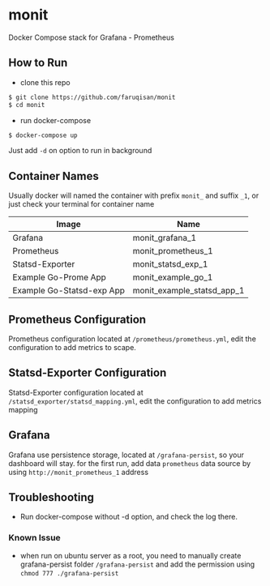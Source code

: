 # monit
Docker Compose stack for Grafana - Prometheus

## How to Run

- clone this repo
```bash
$ git clone https://github.com/faruqisan/monit
$ cd monit
```
- run docker-compose
```bash
$ docker-compose up
```
Just add `-d` on option to run in background

## Container Names

Usually docker will named the container with prefix `monit_` and suffix `_1`, or just check your terminal for container name

| Image                     | Name                       |
|---------------------------|----------------------------|
| Grafana                   | monit_grafana_1            |
| Prometheus                | monit_prometheus_1         |
| Statsd-Exporter           | monit_statsd_exp_1         |
| Example Go-Prome App      | monit_example_go_1         |
| Example Go-Statsd-exp App | monit_example_statsd_app_1 |

## Prometheus Configuration

Prometheus configuration located at `/prometheus/prometheus.yml`, edit the configuration to add metrics to scape.

## Statsd-Exporter Configuration

Statsd-Exporter configuration located at `/statsd_exporter/statsd_mapping.yml`, edit the configuration to add metrics mapping

## Grafana

Grafana use persistence storage, located at `/grafana-persist`, so your dashboard will stay. for the first run, add data `prometheus` data source by using `http://monit_prometheus_1` address

## Troubleshooting 

- Run docker-compose without -d option, and check the log there.

### Known Issue

- when run on ubuntu server as a root, you need to manually create grafana-persist folder `/grafana-persist` and add the permission using `chmod 777 ./grafana-persist`
